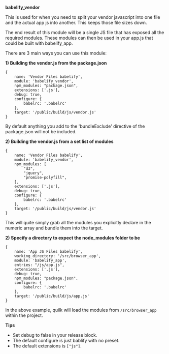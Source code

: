 **babelify_vendor**

This is used for when you need to split your vendor javascript into one file and the actual app js into another. This keeps those file sizes down.

The end result of this module will be a single JS file that has exposed all the required modules. These modules can then be used in your app.js that could be built with babelify_app.

There are 3 main ways you can use this module:

**1) Building the vendor.js from the package.json**
```
{
    name: 'Vendor Files babelify',
    module: 'babelify_vendor',
    npm_modules: "package.json",
    extensions: ['.js'],
    debug: true,
    configure: {
        babelrc: '.babelrc'
    },
    target: '/public/build/js/vendor.js'
}
```
By default anything you add to the 'bundleExclude' directive of the package.json will not be included.


**2) Building the vendor.js from a set list of modules**
```
{
    name: 'Vendor Files babelify',
    module: 'babelify_vendor',
    npm_modules: [
        "d3",
        "jquery",
        "promise-polyfill",
    ],
    extensions: ['.js'],
    debug: true,
    configure: {
        babelrc: '.babelrc'
    },
    target: '/public/build/js/vendor.js'
}
```
This will quite simply grab all the modules you explicitly declare in the numeric array and bundle them into the target.


**2) Specify a directory to expect the node_modules folder to be**
```
{
    name: 'App JS Files babelify',
    working_directory: '/src/browser_app',
    module: 'babelify_app',
    entries: "/js/app.js",
    extensions: ['.js'],
    debug: true,
    npm_modules: "package.json",
    configure: {
        babelrc: '.babelrc'
    },
    target: '/public/build/js/app.js'
}
```

In the above example, quilk will load the modules from `/src/browser_app` within the project.


**Tips** 
* Set debug to false in your release block.
* The default configure is just bablify with no preset.
* The default extensions is `["js"]`.
